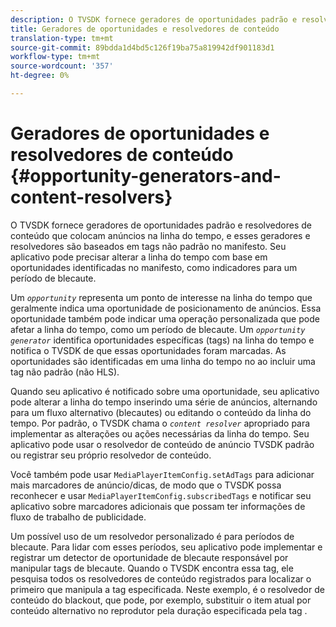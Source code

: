 ```yaml
---
description: O TVSDK fornece geradores de oportunidades padrão e resolvedores de conteúdo que colocam anúncios na linha do tempo, e esses geradores e resolvedores são baseados em tags não padrão no manifesto. Seu aplicativo pode precisar alterar a linha do tempo com base em oportunidades identificadas no manifesto, como indicadores para um período de blecaute.
title: Geradores de oportunidades e resolvedores de conteúdo
translation-type: tm+mt
source-git-commit: 89bdda1d4bd5c126f19ba75a819942df901183d1
workflow-type: tm+mt
source-wordcount: '357'
ht-degree: 0%

---
```



# Geradores de oportunidades e resolvedores de conteúdo {#opportunity-generators-and-content-resolvers}

O TVSDK fornece geradores de oportunidades padrão e resolvedores de conteúdo que colocam anúncios na linha do tempo, e esses geradores e resolvedores são baseados em tags não padrão no manifesto. Seu aplicativo pode precisar alterar a linha do tempo com base em oportunidades identificadas no manifesto, como indicadores para um período de blecaute.

Um *`opportunity`* representa um ponto de interesse na linha do tempo que geralmente indica uma oportunidade de posicionamento de anúncios. Essa oportunidade também pode indicar uma operação personalizada que pode afetar a linha do tempo, como um período de blecaute. Um *`opportunity generator`* identifica oportunidades específicas (tags) na linha do tempo e notifica o TVSDK de que essas oportunidades foram marcadas. As oportunidades são identificadas em uma linha do tempo no ao incluir uma tag não padrão (não HLS).

Quando seu aplicativo é notificado sobre uma oportunidade, seu aplicativo pode alterar a linha do tempo inserindo uma série de anúncios, alternando para um fluxo alternativo (blecautes) ou editando o conteúdo da linha do tempo. Por padrão, o TVSDK chama o *`content resolver`* apropriado para implementar as alterações ou ações necessárias da linha do tempo. Seu aplicativo pode usar o resolvedor de conteúdo de anúncio TVSDK padrão ou registrar seu próprio resolvedor de conteúdo.

Você também pode usar `MediaPlayerItemConfig.setAdTags` para adicionar mais marcadores de anúncio/dicas, de modo que o TVSDK possa reconhecer e usar `MediaPlayerItemConfig.subscribedTags` e notificar seu aplicativo sobre marcadores adicionais que possam ter informações de fluxo de trabalho de publicidade.

Um possível uso de um resolvedor personalizado é para períodos de blecaute. Para lidar com esses períodos, seu aplicativo pode implementar e registrar um detector de oportunidade de blecaute responsável por manipular tags de blecaute. Quando o TVSDK encontra essa tag, ele pesquisa todos os resolvedores de conteúdo registrados para localizar o primeiro que manipula a tag especificada. Neste exemplo, é o resolvedor de conteúdo do blackout, que pode, por exemplo, substituir o item atual por conteúdo alternativo no reprodutor pela duração especificada pela tag .
